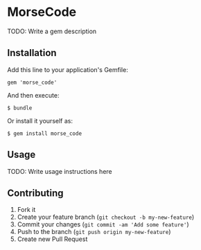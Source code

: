 # MorseCode

TODO: Write a gem description

## Installation

Add this line to your application's Gemfile:

    gem 'morse_code'

And then execute:

    $ bundle

Or install it yourself as:

    $ gem install morse_code

## Usage

TODO: Write usage instructions here

## Contributing

1. Fork it
2. Create your feature branch (`git checkout -b my-new-feature`)
3. Commit your changes (`git commit -am 'Add some feature'`)
4. Push to the branch (`git push origin my-new-feature`)
5. Create new Pull Request
